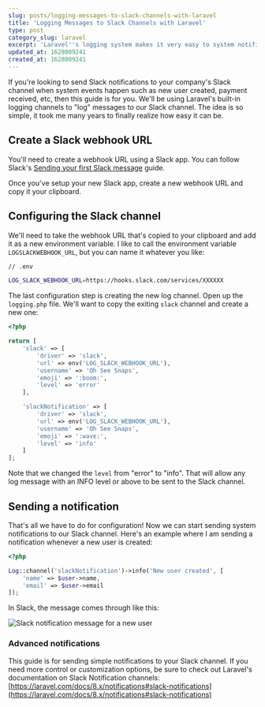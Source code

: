 ```yaml
---
slug: posts/logging-messages-to-slack-channels-with-laravel
title: 'Logging Messages to Slack Channels with Laravel'
type: post
category_slug: laravel
excerpt: 'Laravel''s logging system makes it very easy to system notifications to your company''s Slack channel.'
updated_at: 1628009241
created_at: 1628009241
---
```


If you're looking to send Slack notifications to your company's Slack channel when system events happen such as new user created, payment received, etc, then this guide is for you. We'll be using Laravel's built-in logging channels to "log" messages to our Slack channel. The idea is so simple, it took me many years to finally realize how easy it can be.

## Create a Slack webhook URL

You'll need to create a webhook URL using a Slack app. You can follow Slack's [Sending your first Slack message](https://api.slack.com/tutorials/tracks/hello-world) guide.

Once you've setup your new Slack app, create a new webhook URL and copy it your clipboard.

## Configuring the Slack channel

We'll need to take the webhook URL that's copied to your clipboard and add it as a new environment variable. I like to call the environment variable `LOGSLACKWEBHOOK_URL`, but you can name it whatever you like:

```bash
// .env

LOG_SLACK_WEBHOOK_URL=https://hooks.slack.com/services/XXXXXX
```

The last configuration step is creating the new log channel. Open up the `logging.php` file. We'll want to copy the exiting `slack` channel and create a new one:

```php
<?php

return [
    'slack' => [
        'driver' => 'slack',
        'url' => env('LOG_SLACK_WEBHOOK_URL'),
        'username' => 'Oh See Snaps',
        'emoji' => ':boom:',
        'level' => 'error'
    ],

    'slackNotification' => [
        'driver' => 'slack',
        'url' => env('LOG_SLACK_WEBHOOK_URL'),
        'username' => 'Oh See Snaps',
        'emoji' => ':wave:',
        'level' => 'info'
    ]
];
```

Note that we changed the `level` from "error" to "info". That will allow any log message with an INFO level or above to be sent to the Slack channel.

## Sending a notification

That's all we have to do for configuration! Now we can start sending system notifications to our Slack channel. Here's an example where I am sending a notification whenever a new user is created:

```php
<?php

Log::channel('slackNotification')->info('New user created', [
    'name' => $user->name,
    'email' => $user->email
]);
```

In Slack, the message comes through like this:

![Slack notification message for a new user](/assets/slack-log-message-example.png)

### Advanced notifications

This guide is for sending simple notifications to your Slack channel. If you need more control or customization options, be sure to check out Laravel's documentation on Slack Notification channels: [https://laravel.com/docs/8.x/notifications#slack-notifications](https://laravel.com/docs/8.x/notifications#slack-notifications)
